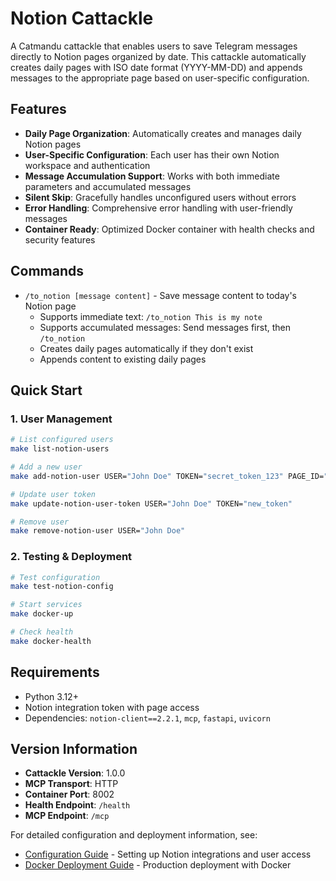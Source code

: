 # Notion Cattackle

A Catmandu cattackle that enables users to save Telegram messages directly to Notion pages organized by date. This cattackle automatically creates daily pages with ISO date format (YYYY-MM-DD) and appends messages to the appropriate page based on user-specific configuration.

## Features

- **Daily Page Organization**: Automatically creates and manages daily Notion pages
- **User-Specific Configuration**: Each user has their own Notion workspace and authentication
- **Message Accumulation Support**: Works with both immediate parameters and accumulated messages
- **Silent Skip**: Gracefully handles unconfigured users without errors
- **Error Handling**: Comprehensive error handling with user-friendly messages
- **Container Ready**: Optimized Docker container with health checks and security features

## Commands

- `/to_notion [message content]` - Save message content to today's Notion page
  - Supports immediate text: `/to_notion This is my note`
  - Supports accumulated messages: Send messages first, then `/to_notion`
  - Creates daily pages automatically if they don't exist
  - Appends content to existing daily pages

## Quick Start

### 1. User Management

```bash
# List configured users
make list-notion-users

# Add a new user
make add-notion-user USER="John Doe" TOKEN="secret_token_123" PAGE_ID="page_id_456"

# Update user token
make update-notion-user-token USER="John Doe" TOKEN="new_token"

# Remove user
make remove-notion-user USER="John Doe"
```

### 2. Testing & Deployment

```bash
# Test configuration
make test-notion-config

# Start services
make docker-up

# Check health
make docker-health
```

## Requirements

- Python 3.12+
- Notion integration token with page access
- Dependencies: `notion-client==2.2.1`, `mcp`, `fastapi`, `uvicorn`

## Version Information

- **Cattackle Version**: 1.0.0
- **MCP Transport**: HTTP
- **Container Port**: 8002
- **Health Endpoint**: `/health`
- **MCP Endpoint**: `/mcp`

For detailed configuration and deployment information, see:

- [Configuration Guide](CONFIGURATION.md) - Setting up Notion integrations and user access
- [Docker Deployment Guide](../../docs/NOTION_DOCKER_DEPLOYMENT.md) - Production deployment with Docker
